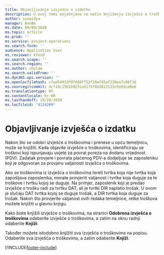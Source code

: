 ```yaml
---
title: Objavljivanje izvješća o izdatku
description: U ovoj temi pojašnjava se način knjiženja izvješća o troškovima.
author: suvaidya
manager: AnnBe
ms.date: 09/09/2020
ms.topic: article
ms.prod: ''
ms.service: project-operations
ms.search.form: ''
audience: Application User
ms.reviewer: kfend
ms.search.scope: ''
ms.search.region: ''
ms.author: shylaw
ms.search.validFrom: ''
ms.dyn365.ops.version: ''
ms.openlocfilehash: cfae54933f07d60ff52f29af45af239ea7c06f3d
ms.sourcegitcommit: 4cf1dc1561b92fca4175f0b3813133c5e63ce8e6
ms.translationtype: HT
ms.contentlocale: hr-HR
ms.lasthandoff: 10/28/2020
ms.locfileid: "4124269"
---
```

# <a name="post-expense-reports"></a>Objavljivanje izvješća o izdatku

Nakon što se odobri izvješće o troškovima i prenese u opću temeljnicu, može se knjižiti. Kada objavite izvješće o troškovima, identificiraju se troškovi koji ispunjavaju uvjete za povrat poreza na dodanu vrijednost (PDV). Zadatak provjere i povrata plaćenog PDV-a dodjeljuje se zaposleniku koji je odgovoran za provjeru valjanosti izvješća o troškovima.

Ako se troškovima iz izvješća o troškovima tereti tvrtka koja nije tvrtka koja zapošljava zaposlenika, morate provjeriti valjanost i tvrtke koja duguje za te troškove i tvrtku kojoj se duguje. Na primjer, zaposlenik koji je predao izvješće o trošku radi za tvrtku DAT, ali je tvrtki DIR naplatio trošak. U ovom je slučaju DAT tvrtka kojoj se duguje trošak, a DIR tvrtka koja duguje za trošak. Nakon što provjerite valjanost ovih redaka temeljnice, retke troškova možete knjižiti u glavnu knjigu.

Kako biste knjižili izvješće o troškovima, na stranici **Odobrena izvješća o troškovima** odaberite izvješće o troškovima, a zatim na oknu radnji odaberite **Knjiži**.

Također možete istodobno knjižiti sva izvješća o troškovima na popisu. Odaberite sva izvješća o troškovima, a zatim odaberite **Knjiži**.


[!INCLUDE[footer-include](../includes/footer-banner.md)]
